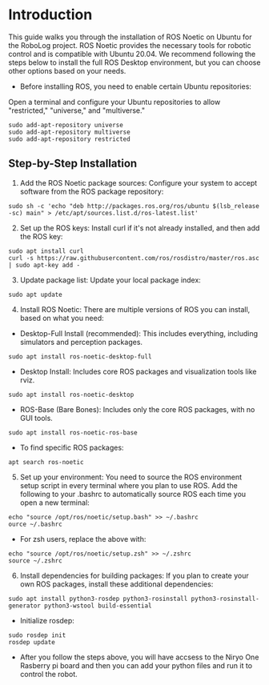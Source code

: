 # Introduction

This guide walks you through the installation of ROS Noetic on Ubuntu for the RoboLog project. ROS Noetic provides the necessary tools for robotic control and is compatible with Ubuntu 20.04. We recommend following the steps below to install the full ROS Desktop environment, but you can choose other options based on your needs.

- Before installing ROS, you need to enable certain Ubuntu repositories:

Open a terminal and configure your Ubuntu repositories to allow "restricted," "universe," and "multiverse."

```
sudo add-apt-repository universe
sudo add-apt-repository multiverse
sudo add-apt-repository restricted
```

## Step-by-Step Installation

1. Add the ROS Noetic package sources:
Configure your system to accept software from the ROS package repository:
```
sudo sh -c 'echo "deb http://packages.ros.org/ros/ubuntu $(lsb_release -sc) main" > /etc/apt/sources.list.d/ros-latest.list'
```

2. Set up the ROS keys:
Install curl if it's not already installed, and then add the ROS key:
```
sudo apt install curl
curl -s https://raw.githubusercontent.com/ros/rosdistro/master/ros.asc | sudo apt-key add -
```


3. Update package list:
Update your local package index:
```
sudo apt update
```
4. Install ROS Noetic:
There are multiple versions of ROS you can install, based on what you need:

- Desktop-Full Install (recommended): This includes everything, including simulators and perception packages.
```
sudo apt install ros-noetic-desktop-full
```
- Desktop Install: Includes core ROS packages and visualization tools like rviz.
```
sudo apt install ros-noetic-desktop
```
- ROS-Base (Bare Bones): Includes only the core ROS packages, with no GUI tools.
```
sudo apt install ros-noetic-ros-base
```
- To find specific ROS packages:
```
apt search ros-noetic
```
5. Set up your environment:
You need to source the ROS environment setup script in every terminal where you plan to use ROS. Add the following to your .bashrc to automatically source ROS each time you open a new terminal:

```
echo "source /opt/ros/noetic/setup.bash" >> ~/.bashrc
ource ~/.bashrc
```
- For zsh users, replace the above with:
```
echo "source /opt/ros/noetic/setup.zsh" >> ~/.zshrc
source ~/.zshrc
```
6. Install dependencies for building packages:
If you plan to create your own ROS packages, install these additional dependencies:

```
sudo apt install python3-rosdep python3-rosinstall python3-rosinstall-generator python3-wstool build-essential
```
- Initialize rosdep:
```
sudo rosdep init
rosdep update
```
- After you follow the steps above, you will have accsess to the Niryo One Rasberry pi board and then you can add your python files and run it to control the robot.

